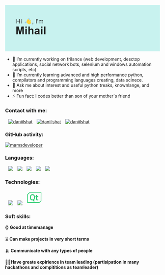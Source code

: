 <img src="https://github.com/mamsdeveloper/mamsdeveloper/blob/main/header.png"></img>

-   🔭 I’m currently working on frilance (web development, desctop applications, social network bots, selenium and windows automation scripts, etc)
-   🌱 I’m currently learning advanced and high performance python, compilators and programming languages creating, data scinece.
-   💬 Ask me about interest and useful python treaks, knownlange, and more
-   ⚡ Fun fact: I codes better than son of your mother`s friend

### Contact with me:

<p align="left">
<a style="margin-left: 10px;"href="https://t.me/butvin_mihail" target="blank"><img align="center" src="https://img.icons8.com/color/48/000000/telegram-app--v1.png" alt="daniilshat" height="40" width="40" /></a>
<a style="margin-left: 10px;"href="https://vk.com/belk1na_alena" target="blank"><img align="center" src="https://img.icons8.com/color/48/000000/vk-com.png" alt="daniilshat" height="40" width="40" /></a>
<a style="margin-left: 10px;"href="butvin.mihail@yandex.ru" alt="mamsdeveloper" target="blank"><img align="center" src="https://img.icons8.com/fluency/48/000000/mail.png" alt="daniilshat" height="40" width="40" /></a>
</p>

### GitHub activity:

<p align="left"> <a href="https://github.com/ryo-ma/github-profile-trophy"><img src="https://github-profile-trophy.vercel.app/?username=mamsdeveloper&theme=onedark&no-frame=true&no-bg=true&column=7" alt="mamsdeveloper" /></a> 
</p>

### Languages:

<p>
	<img style="margin-left: 10px;" src="https://img.icons8.com/color/48/000000/python--v2.png"/>
	<img style="margin-left: 10px;" src="https://img.icons8.com/color/48/000000/c-plus-plus-logo.png"/>
	<img style="margin-left: 10px;" src="https://img.icons8.com/color/48/000000/javascript--v1.png"/>
	<img style="margin-left: 10px;" src="https://img.icons8.com/color/48/000000/html-5--v1.png"/>
	<img style="margin-left: 10px;" src="https://img.icons8.com/color/48/000000/css3.png"/>
</p>

### Technologies:

<p>
	<p style="margin-left: 10px;">
		<a href="https://kivymd.readthedocs.io/en/latest/index.html" src="https://github.com/mamsdeveloper/mamsdeveloper/blob/main/kivymd_logo.png"></a>
	</p>
	<img style="margin-left: 10px;" src="https://img.icons8.com/windows/32/000000/django.png"/>
	<img style="margin-left: 10px;" src="https://img.icons8.com/color/48/000000/opencv.png"/>
	<svg style="margin-left: 10px;" xmlns="http://www.w3.org/2000/svg" x="0px" y="0px"
width="50" height="50"
viewBox="0 0 171 171"
style=" fill:#000000;"><g fill="none" fill-rule="nonzero" stroke="none" stroke-width="1" stroke-linecap="butt" stroke-linejoin="miter" stroke-miterlimit="10" stroke-dasharray="" stroke-dashoffset="0" font-family="none" font-weight="none" font-size="none" text-anchor="none" style="mix-blend-mode: normal"><path d="M0,171.98547v-171.98547h171.98547v171.98547z" fill="none"></path><g fill="#2ecc71"><path d="M32.26289,27.36c-1.56305,0 -3.47344,0.80156 -4.55555,1.89703c-6.27891,6.22547 -12.57117,12.43758 -18.89016,18.63633c-1.09547,1.06875 -1.97719,2.9925 -1.97719,4.64906v0.01336c0.02672,28.7093 0.02672,87.00961 0.02672,87.65086v3.42h3.42c0.64125,0 86.10117,-0.01336 128.39695,0.01336c1.71,0 3.64711,-0.88172 4.75594,-1.97719l0.01336,-0.01336c6.21211,-6.18539 12.45094,-12.34406 18.71648,-18.47602c1.17562,-1.16227 1.99055,-3.15281 1.99055,-4.78265c-0.02672,-28.62914 0,-87.61078 0,-87.61078v-3.42zM32.4232,34.2h124.8968c0,4.28836 -0.02672,56.60367 0,84.1507c-6.25219,6.11859 -12.49102,12.27727 -18.68977,18.4493c-41.18695,-0.02672 -120.02062,-0.02672 -124.92351,-0.01336c0,-4.78266 0,-56.43 -0.02672,-84.08391c6.26555,-6.14531 12.51773,-12.30398 18.7432,-18.50273zM65.30063,47.88c-1.08211,0 -2.15086,0.02672 -3.23297,0.0668c-2.61844,0.10688 -5.1968,0.54774 -7.72172,1.2825c-5.71781,1.69664 -10.00617,5.08992 -12.50437,10.50047c-0.86836,1.88367 -1.60313,3.8475 -2.19094,5.83805c-1.61648,5.45063 -1.95047,11.06156 -2.01727,16.68586c-0.04008,3.79406 0.18703,7.57477 0.73477,11.32875c0.53437,3.51352 1.36266,6.94688 2.76539,10.24664c2.53828,5.93156 7.00031,9.65883 13.27922,11.28867c5.46399,1.42945 10.98141,1.61649 16.6725,0.82828c2.85891,4.60898 5.74453,9.28477 8.67024,14.01398c3.46008,-1.60313 6.74648,-3.11273 10.1264,-4.67578c-2.79211,-4.43531 -5.47734,-8.72367 -8.13586,-12.9586c1.16227,-1.04203 2.31117,-1.96383 3.32648,-3.00586c2.6318,-2.76539 4.22156,-6.09188 5.2636,-9.71227c1.48289,-5.17008 1.85695,-10.48711 1.99055,-15.8175c0.09352,-4.12805 -0.17367,-8.24273 -0.73477,-12.3307c-0.53437,-3.80742 -1.45617,-7.52133 -3.03258,-11.06156c-2.68523,-6.01172 -7.25414,-9.77906 -13.68,-11.43563c-3.16617,-0.80156 -6.35906,-1.06875 -9.57867,-1.08211zM106.02,54.72v13.68h-6.84v10.26h6.84v23.94c0,2.6318 0.54773,5.51742 1.60313,7.97555c0.88172,2.0707 2.36461,3.52687 4.43531,4.42195c1.57641,0.66797 3.21961,1.01531 4.91625,1.17562c3.24633,0.29391 7.01367,-0.22711 10.20656,-0.7882c0.90844,-0.16031 1.80352,-0.34734 2.77875,-0.53437c-0.09352,-2.79211 -0.24047,-6.53273 -0.46758,-9.21797c-0.3607,-0.02672 -0.54773,-0.08016 -0.74812,-0.0668c-2.1375,0.08015 -4.83609,0.41414 -6.97359,0.45422c-0.9218,0.01336 -1.85695,-0.08015 -2.76539,-0.26719c-1.1489,-0.24047 -1.91039,-1.00195 -2.23102,-2.15086c-0.12023,-0.48094 -0.25383,-0.94852 -0.28055,-1.42945c-0.14695,-1.80352 -0.20039,-4.59562 -0.21375,-6.4125c-0.04008,-6.46594 0,-17.1 0,-17.1h13.68v-10.26h-13.68v-13.68zM64.96664,58.2068c2.03063,0 4.04789,0.24047 6.06515,0.73477c3.4868,0.855 6.09188,2.72531 7.695,5.65102c1.40274,2.51156 2.17758,5.1968 2.53828,7.96219c0.4275,3.33984 0.62789,6.7064 0.81492,8.79047c-0.17367,5.78461 -0.30727,10.27336 -1.58977,14.6686c-0.26719,0.93515 -0.60117,1.85695 -0.97523,2.75203c-1.44281,3.52688 -4.28836,5.67774 -8.32289,6.61289c-4.07461,0.93516 -8.20265,0.94852 -12.30398,0.02672c-4.30172,-0.96187 -7.2007,-3.29977 -8.72367,-7.02703c-1.22906,-3.01922 -1.88367,-6.13195 -2.05735,-9.31148c-0.20039,-3.56695 -0.28055,-7.14727 -0.17367,-10.71422c0.09352,-3.86086 0.66797,-7.68164 2.0707,-11.35547c0.2939,-0.76148 0.65461,-1.50961 1.02867,-2.23102c1.60312,-3.03258 4.275,-4.92961 7.85531,-5.82469c2.01727,-0.4943 4.04789,-0.73477 6.07852,-0.73477z"></path></g></g></svg>
</p>

### Soft skills:
<p>
	<p>⌚ <strong>Good at timemanage</strong></p>
	<p>⌛ <strong>Can make projects in very short terms</strong></p>
	<p>🫂 <strong>Communicate with any types of people</strong></p>
	<p>👨‍💼<strong>Have greate expirience in team leading (partisipation in many hackathons and compititions as teamleader)</strong></p>
</p>
